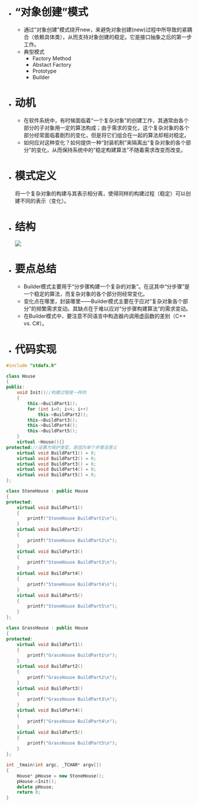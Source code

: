- # “对象创建”模式
  - 通过“对象创建”模式绕开new，来避免对象创建(new)过程中所导致的紧耦合（依赖具体类），从而支持对象创建的稳定。它是接口抽象之后的第一步工作。
  - 典型模式
     - Factory Method
     - Abstact Factory
     - Prototype
     - Builder
     
- # 动机
  - 在软件系统中，有时候面临着“一个复杂对象”的创建工作，其通常由各个部分的子对象用一定的算法构成；由于需求的变化，这个复杂对象的各个部分经常面临着剧烈的变化，但是将它们组合在一起的算法却相对稳定。
  - 如何应对这种变化？如何提供一种“封装机制”来隔离出“复杂对象的各个部分”的变化，从而保持系统中的“稳定构建算法”不随着需求改变而改变。
  
- # 模式定义
  将一个复杂对象的构建与其表示相分离，使得同样的构建过程（稳定）可以创建不同的表示（变化）。
  
- # 结构
  ![](https://github.com/havenow/my-C-plus-plus/blob/master/C%2B%2B设计模式/images/结构（Structure）-builder.png)  
  
- # 要点总结
  - Builder模式主要用于“分步骤构建一个复杂的对象”。在这其中“分步骤”是一个稳定的算法，而复杂对象的各个部分则经常变化。
  - 变化点在哪里，封装哪里——Builder模式主要在于应对“复杂对象各个部分”的频繁需求变动。其缺点在于难以应对“分步骤构建算法”的需求变动。
  - 在Builder模式中，要注意不同语言中构造器内调用虚函数的差别（C++ vs. C#）。

- # 代码实现

```c++
#include "stdafx.h"

class House
{
public:
	void Init()//构建过程是一样的
	{
		this->BuildPart1();
		for (int i=0; i<4; i++)
			this->BuildPart2();
		this->BuildPart3();
		this->BuildPart4();
		this->BuildPart5();
	}
	virtual ~House(){}
protected://设置为保护类型，是因为单个步骤没意义
	virtual void BuildPart1() = 0;
	virtual void BuildPart2() = 0;
	virtual void BuildPart3() = 0;
	virtual void BuildPart4() = 0;
	virtual void BuildPart5() = 0;
};

class StoneHouse : public House
{
protected:
	virtual void BuildPart1()
	{
		printf("StoneHouse BuildPart1\n");
	}
	virtual void BuildPart2()
	{
		printf("StoneHouse BuildPart2\n");
	}
	virtual void BuildPart3()
	{
		printf("StoneHouse BuildPart3\n");
	}
	virtual void BuildPart4()
	{
		printf("StoneHouse BuildPart4\n");
	}
	virtual void BuildPart5() 
	{
		printf("StoneHouse BuildPart5\n");
	}
};

class GrassHouse : public House
{
protected:
	virtual void BuildPart1()
	{
		printf("GrassHouse BuildPart1\n");
	}
	virtual void BuildPart2()
	{
		printf("GrassHouse BuildPart2\n");
	}
	virtual void BuildPart3()
	{
		printf("GrassHouse BuildPart3\n");
	}
	virtual void BuildPart4()
	{
		printf("GrassHouse BuildPart4\n");
	}
	virtual void BuildPart5() 
	{
		printf("GrassHouse BuildPart5\n");
	}
};

int _tmain(int argc, _TCHAR* argv[])
{
	House* pHouse = new StoneHouse();
	pHouse->Init();
	delete pHouse;
	return 0;
}


```
